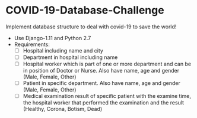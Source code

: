 # COVID-19-Database-Challenge

Implement database structure to deal with covid-19 to save the world!

- Use Django-1.11 and Python 2.7
- Requirements:
    * [ ] Hospital including name and city
    * [ ] Department in hospital including name
    * [ ] Hospital worker which is part of one or more department and can be in 
    position of Doctor or Nurse. Also have name, age and gender (Male, Female, Other)
    * [ ] Patient in specific department. Also have name, age and gender (Male, Female, Other)
    * [ ] Medical examination result of specific patient with the examine time,
    the hospital worker that performed the examination and the result (Healthy, Corona, Botism, Dead)